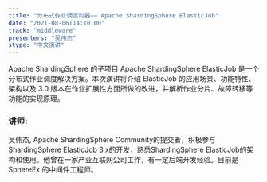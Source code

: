 ```yaml
---
title: "分布式作业调度利器—— Apache ShardingSphere ElasticJob"
date: "2021-08-06T14:10:00" 
track: "middleware"
presenters: "吴伟杰"
stype: "中文演讲"
---
```

Apache ShardingSphere 的子项目 Apache ShardingSphere ElasticJob 是一个分布式作业调度解决方案。本次演讲将介绍 ElasticJob 的应用场景、功能特性、架构以及 3.0 版本在作业扩展性方面所做的改进，并解析作业分片、故障转移等功能的实现原理。
 ### 讲师: 
 吴伟杰, Apache ShardingSphere Community的提交者，积极参与ShardingSphere ElasticJob 3.x的开发，熟悉ShardingSphere ElasticJob的架构和使用。他曾在一家产业互联网公司工作，有一定后端开发经验。目前是 SphereEx 的中间件工程师。
